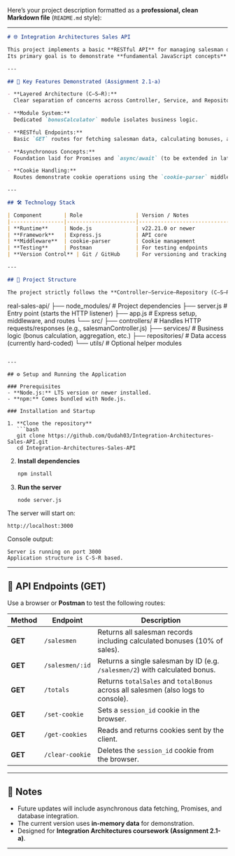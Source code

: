 Here’s your project description formatted as a **professional, clean Markdown file** (`README.md` style):

---

```markdown
# 🌐 Integration Architectures Sales API

This project implements a basic **RESTful API** for managing salesman data.  
Its primary goal is to demonstrate **fundamental JavaScript concepts** and the principles of a **modular, layered architecture** (Controller–Service–Repository) using **Node.js** and **Express.js**.

---

## 🚀 Key Features Demonstrated (Assignment 2.1-a)

- **Layered Architecture (C–S–R):**  
  Clear separation of concerns across Controller, Service, and Repository layers for maintainability.

- **Module System:**  
  Dedicated `bonusCalculator` module isolates business logic.

- **RESTful Endpoints:**  
  Basic `GET` routes for fetching salesman data, calculating bonuses, and aggregating totals.

- **Asynchronous Concepts:**  
  Foundation laid for Promises and `async/await` (to be extended in later stages).

- **Cookie Handling:**  
  Routes demonstrate cookie operations using the `cookie-parser` middleware.

---

## 🛠️ Technology Stack

| Component       | Role                 | Version / Notes               |
|-----------------|----------------------|-------------------------------|
| **Runtime**     | Node.js              | v22.21.0 or newer             |
| **Framework**   | Express.js           | API core                      |
| **Middleware**  | cookie-parser        | Cookie management             |
| **Testing**     | Postman              | For testing endpoints          |
| **Version Control** | Git / GitHub     | For versioning and tracking   |

---

## 📂 Project Structure

The project strictly follows the **Controller–Service–Repository (C–S–R)** pattern for modularity and clarity.

```

real-sales-api/
├── node_modules/       # Project dependencies
├── server.js           # Entry point (starts the HTTP listener)
├── app.js              # Express setup, middleware, and routes
└── src/
├── controllers/    # Handles HTTP requests/responses (e.g., salesmanController.js)
├── services/       # Business logic (bonus calculation, aggregation, etc.)
├── repositories/   # Data access (currently hard-coded)
└── utils/          # Optional helper modules

````

---

## ⚙️ Setup and Running the Application

### Prerequisites
- **Node.js:** LTS version or newer installed.  
- **npm:** Comes bundled with Node.js.

### Installation and Startup

1. **Clone the repository**
   ```bash
   git clone https://github.com/Qudah03/Integration-Architectures-Sales-API.git
   cd Integration-Architectures-Sales-API
````

2. **Install dependencies**

   ```bash
   npm install
   ```

3. **Run the server**

   ```bash
   node server.js
   ```

The server will start on:

```
http://localhost:3000
```

Console output:

```
Server is running on port 3000
Application structure is C-S-R based.
```

---

## 🔌 API Endpoints (GET)

Use a browser or **Postman** to test the following routes:

| Method  | Endpoint        | Description                                                                       |
| ------- | --------------- | --------------------------------------------------------------------------------- |
| **GET** | `/salesmen`     | Returns all salesman records including calculated bonuses (10% of sales).         |
| **GET** | `/salesmen/:id` | Returns a single salesman by ID (e.g. `/salesmen/2`) with calculated bonus.       |
| **GET** | `/totals`       | Returns `totalSales` and `totalBonus` across all salesmen (also logs to console). |
| **GET** | `/set-cookie`   | Sets a `session_id` cookie in the browser.                                        |
| **GET** | `/get-cookies`  | Reads and returns cookies sent by the client.                                     |
| **GET** | `/clear-cookie` | Deletes the `session_id` cookie from the browser.                                 |

---

## 🧩 Notes

* Future updates will include asynchronous data fetching, Promises, and database integration.
* The current version uses **in-memory data** for demonstration.
* Designed for **Integration Architectures coursework (Assignment 2.1-a)**.

---